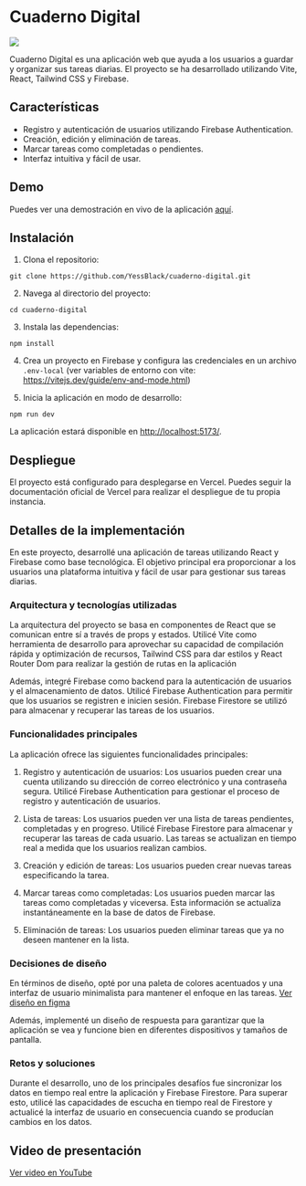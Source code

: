 # Cuaderno Digital

![](https://media.giphy.com/media/56ikf9jD4ZK6s/giphy.gif)

Cuaderno Digital es una aplicación web que ayuda a los usuarios a guardar y organizar sus tareas diarias. El proyecto se ha desarrollado utilizando Vite, React, Tailwind CSS y Firebase.

## Características

-   Registro y autenticación de usuarios utilizando Firebase Authentication.
-   Creación, edición y eliminación de tareas.
-   Marcar tareas como completadas o pendientes.
-   Interfaz intuitiva y fácil de usar.

## Demo

Puedes ver una demostración en vivo de la aplicación [aquí](https://cuaderno-digital-5zpt.vercel.app/).

## Instalación

1.  Clona el repositorio:

`git clone https://github.com/YessBlack/cuaderno-digital.git` 

2.  Navega al directorio del proyecto:

`cd cuaderno-digital` 

3.  Instala las dependencias:

`npm install` 

4.  Crea un proyecto en Firebase y configura las credenciales en un archivo `.env-local` (ver variables de entorno con vite: https://vitejs.dev/guide/env-and-mode.html)
    
5.  Inicia la aplicación en modo de desarrollo:

`npm run dev` 

La aplicación estará disponible en [http://localhost:5173/](http://localhost:5173/).

## Despliegue

El proyecto está configurado para desplegarse en Vercel. Puedes seguir la documentación oficial de Vercel para realizar el despliegue de tu propia instancia.


## Detalles de la implementación

En este proyecto, desarrollé una aplicación de tareas utilizando React y Firebase como base tecnológica. El objetivo principal era proporcionar a los usuarios una plataforma intuitiva y fácil de usar para gestionar sus tareas diarias.

### Arquitectura y tecnologías utilizadas

La arquitectura del proyecto se basa en componentes de React que se comunican entre sí a través de props y estados. Utilicé Vite como herramienta de desarrollo para aprovechar su capacidad de compilación rápida y optimización de recursos, Tailwind CSS para dar estilos y React Router Dom para realizar la gestión de rutas en la aplicación 

Además, integré Firebase como backend para la autenticación de usuarios y el almacenamiento de datos. Utilicé Firebase Authentication para permitir que los usuarios se registren e inicien sesión. Firebase Firestore se utilizó para almacenar y recuperar las tareas de los usuarios.

### Funcionalidades principales

La aplicación ofrece las siguientes funcionalidades principales:

1.  Registro y autenticación de usuarios: Los usuarios pueden crear una cuenta utilizando su dirección de correo electrónico y una contraseña segura. Utilicé Firebase Authentication para gestionar el proceso de registro y autenticación de usuarios.
    
2.  Lista de tareas: Los usuarios pueden ver una lista de tareas pendientes, completadas y en progreso. Utilicé Firebase Firestore para almacenar y recuperar las tareas de cada usuario. Las tareas se actualizan en tiempo real a medida que los usuarios realizan cambios.
    
3.  Creación y edición de tareas: Los usuarios pueden crear nuevas tareas especificando la tarea.
    
4.  Marcar tareas como completadas: Los usuarios pueden marcar las tareas como completadas y viceversa. Esta información se actualiza instantáneamente en la base de datos de Firebase.
    
5.  Eliminación de tareas: Los usuarios pueden eliminar tareas que ya no deseen mantener en la lista.
    

### Decisiones de diseño

En términos de diseño, opté por una paleta de colores acentuados y una interfaz de usuario minimalista para mantener el enfoque en las tareas. 
[Ver diseño en figma](https://www.figma.com/file/8VrzVHOBu9VLSMfn199XWR/app-notas?type=design&node-id=0%3A1&t=sMOZPaAe84nnOTlX-1)

Además, implementé un diseño de respuesta para garantizar que la aplicación se vea y funcione bien en diferentes dispositivos y tamaños de pantalla.

### Retos y soluciones

Durante el desarrollo, uno de los principales desafíos fue sincronizar los datos en tiempo real entre la aplicación y Firebase Firestore. Para superar esto, utilicé las capacidades de escucha en tiempo real de Firestore y actualicé la interfaz de usuario en consecuencia cuando se producían cambios en los datos.

## Video de presentación

[Ver video en YouTube](https://youtu.be/dGZ45zfa_U0)



